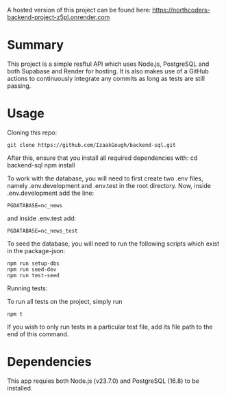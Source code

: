 
A hosted version of this project can be found here: https://northcoders-backend-project-z5pl.onrender.com

# Summary

This project is a simple resftul API which uses Node.js, PostgreSQL and both Supabase and Render for hosting. 
It is also makes use of a GitHub actions to continuously integrate any commits as long as tests are still passing.
# Usage

Cloning this repo:

    git clone https://github.com/IzaakGough/backend-sql.git 

After this, ensure that you install all required dependencies with: 
    cd backend-sql
    npm install 

To work with the database, you will need to first create two .env files, namely .env.development and .env.test in the root directory.
Now, inside .env.development add the line:

    PGDATABASE=nc_news

and inside .env.test add:

    PGDATABASE=nc_news_test

To seed the database, you will need to run the following scripts which exist in the package-json:

    npm run setup-dbs
    npm run seed-dev
    npm run test-seed


Running tests:

To run all tests on the project, simply run

    npm t

If you wish to only run tests in a particular test file, add its file path to the end of this command.


# Dependencies

This app requies both Node.js (v23.7.0) and PostgreSQL (16.8) to be installed.



















